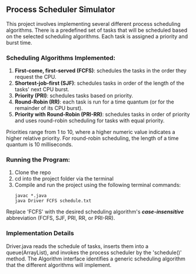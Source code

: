 Process Scheduler Simulator
---------------------------

This project involves implementing several different process scheduling algorithms. There is a predefined set of tasks that will be scheduled based on the selected scheduling algorithms. Each task is assigned a priority and burst time.

### Scheduling Algorithms Implemented:  
1. **First-come, first-served (FCFS)**: schedules the tasks in the order they request the CPU.
2. **Shortest-job-first (SJF)**: schedules tasks in order of the length of the tasks' next CPU burst.
3. **Priority (PRI)**: schedules tasks based on priority.
4. **Round-Robin (RR)**: each task is run for a time quantum (or for the remainder of its CPU burst).
5. **Priority with Round-Robin (PRI-RR)**: schedules tasks in order of priority and uses round-robin scheduling for tasks with equal priority.

Priorities range from 1 to 10, where a higher numeric value indicates a higher relative priority. For round-robin scheduling, the length of a time quantum is 10 milliseconds.

### Running the Program:
1. Clone the repo
2. cd into the project folder via the terminal
3. Compile and run the project using the following terminal commands:
   ```
   javac *.java
   java Driver FCFS schedule.txt
   ```

Replace 'FCFS' with the desired scheduling algorithm's ***case-insensitive*** abbreviation (FCFS, SJF, PRI, RR, or PRI-RR).

### Implementation Details
Driver.java reads the schedule of tasks, inserts them into a queue(ArrayList), and invokes the process scheduler by the 'schedule()' method. The Algorithm interface identifies a generic scheduling algorithm that the different algorithms will implement. 
